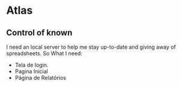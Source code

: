 # Atlas

## Control of known

I need an local server to help me stay up-to-date and giving away of spreadsheets. So What I need:

- Tela de login.
- Pagina Inicial
- Página de Relatórios
